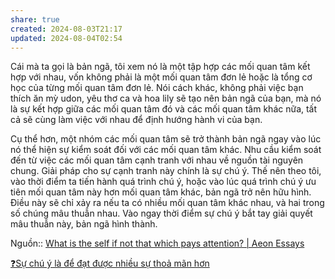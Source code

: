 ```yaml
---
share: true
created: 2024-08-03T21:17
updated: 2024-08-04T02:54
---
```

Cái mà ta gọi là bản ngã, tôi xem nó là một tập hợp các mối quan tâm kết hợp với nhau, vốn không phải là một mối quan tâm đơn lẻ hoặc là tổng cơ học của từng mối quan tâm đơn lẻ. Nói cách khác, không phải việc bạn thích ăn mỳ udon, yêu thơ ca và hoa lily sẽ tạo nên bản ngã của bạn, mà nó là sự kết hợp giữa các mối quan tâm đó và các mối quan tâm khác nữa, tất cả sẽ cùng làm việc với nhau để định hướng hành vi của bạn.

Cụ thể hơn, một nhóm các mối quan tâm sẽ trở thành bản ngã ngay vào lúc nó thể hiện sự kiểm soát đối với các mối quan tâm khác. Nhu cầu kiểm soát đến từ việc các mối quan tâm cạnh tranh với nhau về nguồn tài nguyên chung. Giải pháp cho sự cạnh tranh này chính là sự chú ý. Thế nên theo tôi, vào thời điểm ta tiến hành quá trình chú ý, hoặc vào lúc quá trình chú ý ưu tiên mối quan tâm này hơn mối quan tâm khác, bản ngã trở nên hữu hình. Điều này sẽ chỉ xảy ra nếu ta có nhiều mối quan tâm khác nhau, và hai trong số chúng mâu thuẫn nhau. Vào ngay thời điểm sự chú ý bắt tay giải quyết mâu thuẫn này, bản ngã hình thành.

Nguồn:: [What is the self if not that which pays attention? | Aeon Essays](https://aeon.co/essays/what-is-the-self-if-not-that-which-pays-attention)

[❓Sự chú ý là để đạt được nhiều sự thoả mãn hơn](./%E2%9D%93S%E1%BB%B1%20ch%C3%BA%20%C3%BD%20l%C3%A0%20%C4%91%E1%BB%83%20%C4%91%E1%BA%A1t%20%C4%91%C6%B0%E1%BB%A3c%20nhi%E1%BB%81u%20s%E1%BB%B1%20tho%E1%BA%A3%20m%C3%A3n%20h%C6%A1n.md) 